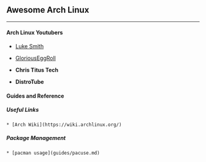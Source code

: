 ## Awesome Arch Linux 

---

#### Arch Linux Youtubers

* [Luke Smith](https://www.youtube.com/channel/lukesmithxyz)

* [GloriousEggRoll](https://www.youtube.com/channel/gloriouseggrolltv)

* **Chris Titus Tech**

* **DistroTube**

#### Guides and Reference

##### Useful Links

    * [Arch Wiki](https://wiki.archlinux.org/)


##### Package Management

    * [pacman usage](guides/pacuse.md)


